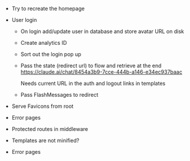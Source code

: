* Try to recreate the homepage
* User login
	* On login add/update user in database and store avatar URL on disk
  * Create analytics ID
  * Sort out the login pop up
  * Pass the state (redirect url) to flow and retrieve at the end
    https://claude.ai/chat/8454a3b9-7cce-444b-a146-e34ec937baac
    
    Needs current URL in the auth and logout links in templates
  * Pass FlashMessages to redirect

* Serve Favicons from root
* Error pages
* Protected routes in middleware

* Templates are not minified?
* Error pages